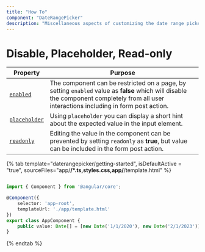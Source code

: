 ```yaml
---
title: "How To"
component: "DateRangePicker"
description: "Miscellaneous aspects of customizing the date range picker"
---
```


# Disable, Placeholder, Read-only

Property | Purpose
-----|-----
 [`enabled`](../../api/daterangepicker#enabled) | The component can be restricted on a page, by setting `enabled` value as **false** which will disable the component completely from all user interactions including in form post action.
[`placeholder`](../../api/daterangepicker#placeholder) | Using `placeholder` you can display a short hint about the expected value in the input element.
[`readonly`](../../api/daterangepicker#readonly)       | Editing the value in the component can be prevented by setting `readonly` as **true**, but value can be included in the form post action.

{% tab template="daterangepicker/getting-started", isDefaultActive = "true",  sourceFiles="app/**/*.ts,styles.css,app/**/template.html" %}

```typescript

import { Component } from '@angular/core';

@Component({
    selector: 'app-root',
    templateUrl: './app/template.html'
})
export class AppComponent {
    public value: Date[] = [new Date('1/1/2020'), new Date('2/1/2023')];
}

```

{% endtab %}